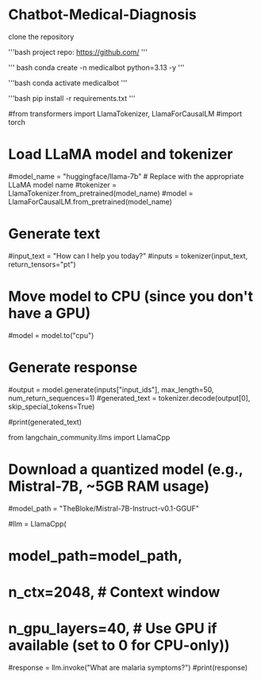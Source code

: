 # Chatbot-Medical-Diagnosis

clone the repository

'''bash
project repo: https://github.com/
'''

''' bash
conda create -n medicalbot python=3.13 -y
'''

'''bash
conda activate medicalbot
'''

'''bash
pip install -r requirements.txt
'''

#from transformers import LlamaTokenizer, LlamaForCausalLM
#import torch

# Load LLaMA model and tokenizer
#model_name = "huggingface/llama-7b"  # Replace with the appropriate LLaMA model name
#tokenizer = LlamaTokenizer.from_pretrained(model_name)
#model = LlamaForCausalLM.from_pretrained(model_name)

# Generate text
#input_text = "How can I help you today?"
#inputs = tokenizer(input_text, return_tensors="pt")

# Move model to CPU (since you don't have a GPU)
#model = model.to("cpu")

# Generate response
#output = model.generate(inputs["input_ids"], max_length=50, num_return_sequences=1)
#generated_text = tokenizer.decode(output[0], skip_special_tokens=True)

#print(generated_text)

from langchain_community.llms import LlamaCpp

# Download a quantized model (e.g., Mistral-7B, ~5GB RAM usage)
#model_path = "TheBloke/Mistral-7B-Instruct-v0.1-GGUF"

#llm = LlamaCpp(
  #  model_path=model_path,
  #  n_ctx=2048,  # Context window
  #  n_gpu_layers=40,  # Use GPU if available (set to 0 for CPU-only))
#response = llm.invoke("What are malaria symptoms?")
#print(response)